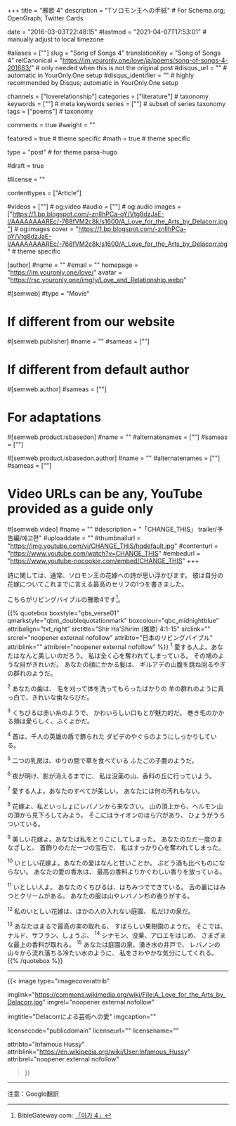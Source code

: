 +++
title = "雅歌 4"
description = "Tソロモン王への手紙"  # For Schema.org; OpenGraph; Twitter Cards

date = "2016-03-03T22:48:15"
#lastmod = "2021-04-07T17:53:01"                 # manually adjust to local timezone

#aliases = [""]
slug = "Song of Songs 4"
translationKey = "Song of Songs 4"
relCanonical = "https://im.youronly.one/love/ja/poems/song-of-songs-4-201663/"														# only needed when this is not the original post
#disqus_url = ""                                                    # automatic in YourOnly.One setup
#disqus_identifier = ""                                             # highly recommended by Disqus; automatic in YourOnly.One setup

channels = ["loverelationship"]
categories = ["literature"]														# taxonomy
keywords = [""]															# meta keywords
series = [""]																# subset of series taxonomy
tags = ["poems"]																	# taxonomy

comments = true
#weight = ""

featured = true															# theme specific
#math = true																	# theme specific

type = "post"                                 # for theme parsa-hugo

#draft = true

#license = ""

contenttypes = ["Article"]

#videos = [""]																# og:video
#audio = [""]																# og:audio
images = ["https://1.bp.blogspot.com/-znlIhPCa-oY/Vtg8dzJaE-I/AAAAAAAAREc/-768fVM2c8k/s1600/A_Love_for_the_Arts_by_Delacorr.jpg"]    # og:images
cover = "https://1.bp.blogspot.com/-znlIhPCa-oY/Vtg8dzJaE-I/AAAAAAAAREc/-768fVM2c8k/s1600/A_Love_for_the_Arts_by_Delacorr.jpg"       # theme specific

[author]
#name = ""
#email = ""
homepage = "https://im.youronly.one/love/"
avatar = "https://rsc.youronly.one/img/y/Love_and_Relationship.webp"

#[semweb]
#type = "Movie"

# If different from our website
#[semweb.publisher]
#name = ""
#sameas = [""]

# If different from default author
#[semweb.author]
#sameas = [""]

# For adaptations
#[semweb.product.isbasedon]
#name = ""
#alternatenames = [""]
#sameas = [""]

#[semweb.product.isbasedon.author]
#name = ""
#alternatenames = [""]
#sameas = [""]

# Video URLs can be any, YouTube provided as a guide only
#[semweb.video]
#name = ""
#description = "「CHANGE_THIS」 trailer/予告編/예고편"
#uploaddate = ""
#thumbnailurl = "https://img.youtube.com/vi/CHANGE_THIS/hqdefault.jpg"
#contenturl = "https://www.youtube.com/watch?v=CHANGE_THIS"
#embedurl = "https://www.youtube-nocookie.com/embed/CHANGE_THIS"
+++

詩に関しては、通常、ソロモン王の花嫁への詩が思い浮かびます。 彼は自分の花嫁についてこれまでに言える最高のセリフの1つを書きました。

こちらがリビングバイブルの雅歌4です[^a]。

[^a]: BibleGateway.com: [「아가 4」](https://www.biblegateway.com/passage/?search=Song+of+Songs+4&version=JLB)

<!--more-->

{{% quotebox boxstyle="qbs_verse01" qmarkstyle="qbm_doublequotationmark" boxcolour="qbc_midnightblue" attribalign="txt_right" srctitle="Shir Ha'Shirim (雅歌) 4:1-15" srclink="" srcrel="noopener external nofollow" attribto="日本のリビングバイブル" attriblink="" attribrel="noopener external nofollow" %}}
<sup>1</sup> 愛する人よ。あなたはなんと美しいのだろう。
私は全く心を奪われてしまっている。
その鳩のような目がきれいだ。
あなたの顔にかかる髪は、
ギルアデの山腹を跳ね回るやぎの群れのようだ。

<sup>2</sup> あなたの歯は、
毛を刈って体を洗ってもらったばかりの
羊の群れのように真っ白で、きれいな歯ならびだ。

<sup>3</sup> くちびるは赤い糸のようで、
かわいらしい口もとが魅力的だ。
巻き毛のかかる頬は愛らしく、ふくよかだ。

<sup>4</sup> 首は、千人の英雄の盾で飾られた
ダビデのやぐらのようにしっかりしている。

<sup>5</sup> 二つの乳房は、ゆりの間で草を食べている
ふたごの子鹿のようだ。

<sup>6</sup> 夜が明け、影が消えるまでに、
私は没薬の山、香料の丘に行っていよう。

<sup>7</sup> 愛する人よ。あなたのすべてが美しい。
あなたには何の汚れもない。

<sup>8</sup> 花嫁よ、私といっしょにレバノンから来なさい。
山の頂上から、ヘルモン山の頂から見下ろしてみよう。
そこにはライオンのほら穴があり、
ひょうがうろついている。

<sup>9</sup> 美しい花嫁よ。あなたは私をとりこにしてしまった。
あなたのただ一度のまなざしと、
首飾りのただ一つの宝石で、
私はすっかり心を奪われてしまった。

<sup>10</sup> いとしい花嫁よ。あなたの愛はなんと甘いことか。
ぶどう酒も比べものにならない。
あなたの愛の香水は、
最高の香料よりかぐわしい香りを放っている。

<sup>11</sup> いとしい人よ。
あなたのくちびるは、はちみつでできている。
舌の裏にはみつとクリームがある。
あなたの服は山やレバノン杉の香りがする。

<sup>12</sup> 私のいとしい花嫁は、ほかの人の入れない庭園、
私だけの泉だ。

<sup>13</sup> あなたはまるで最高の実の取れる、
すばらしい果樹園のようだ。
そこでは、ナルド、サフラン、しょうぶ、
<sup>14</sup> シナモン、没薬、アロエをはじめ、
さまざまな最上の香料が取れる。
<sup>15</sup> あなたは庭園の泉、湧き水の井戸で、
レバノンの山々から流れ落ちる冷たい水のように、
私をさわやかな気分にしてくれる。
{{% /quotebox %}}

-------

{{< image
  type="imagecoverattrib"

  imglink="https://commons.wikimedia.org/wiki/File:A_Love_for_the_Arts_by_Delacorr.jpg"
  imgrel="noopener external nofollow"

  imgtitle="Delacorrによる芸術への愛"
  imgcaption=""

  licensecode="publicdomain"
  licenseurl=""
  licensename=""

  attribto="Infamous Hussy"
  attriblink="https://en.wikipedia.org/wiki/User:Infamous_Hussy"
  attribrel="noopener external nofollow"
>}}

-------

注意：Google翻訳

